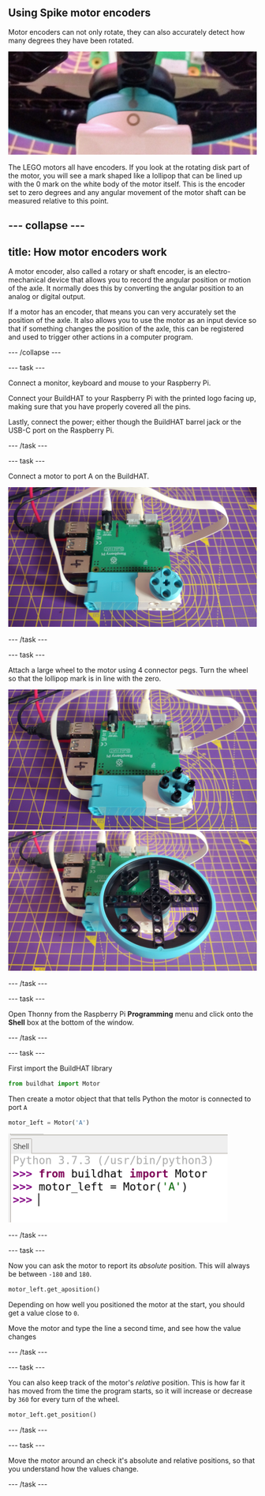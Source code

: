 ## Using Spike motor encoders

Motor encoders can not only rotate, they can also accurately detect how many degrees they have been rotated.

![motor with the lollipop mark in line with a circle](images/aligned_symbols.jpg)

The LEGO motors all have encoders. If you look at the rotating disk part of the motor, you will see a mark shaped like a lollipop that can be lined up with the 0 mark on the white body of the motor itself. This is the encoder set to zero degrees and any angular movement of the motor shaft can be measured relative to this point.

--- collapse ---
---
title: How motor encoders work
---

A motor encoder, also called a rotary or shaft encoder, is an electro-mechanical device that allows you to record the angular position or motion of the axle. It normally does this by converting the angular position to an analog or digital output. 

If a motor has an encoder, that means you can very accurately set the position of the axle. It also allows you to use the motor as an input device so that if something changes the position of the axle, this can be registered and used to trigger other actions in a computer program. 

--- /collapse ---

--- task ---

Connect a monitor, keyboard and mouse to your Raspberry Pi.

Connect your BuildHAT to your Raspberry Pi with the printed logo facing up, making sure that you have properly covered all the pins. 

Lastly, connect the power; either though the BuildHAT barrel jack or the USB-C port on the Raspberry Pi.

--- /task ---

--- task ---

Connect a motor to port A on the BuildHAT.

![motor attached via a ribbon cable to port A on the buildHAT](images/motor_attached.jpg)

--- /task ---

--- task ---

Attach a large wheel to the motor using 4 connector pegs. Turn the wheel so that the lollipop mark is in line with the zero.

![motor with connector pegs attached](images/motor_with_pegs.jpg)
![motor with a large wheel attached](images/motor_with_wheel.jpg)

--- /task ---

--- task ---

Open Thonny from the Raspberry Pi **Programming** menu and click onto the **Shell** box at the bottom of the window. 

--- /task ---

--- task ---

First import the BuildHAT library

```python
from buildhat import Motor
```

Then create a motor object that that tells Python the motor is connected to port `A`

```python
motor_1eft = Motor('A')
```

![A screenshot of the Thonny Python IDE showing code being run in the shell](images/thonny_shell_2.png)

--- /task ---

--- task ---

Now you can ask the motor to report its *absolute* position. This will always be between `-180` and `180`.

```python
motor_left.get_aposition()
```

Depending on how well you positioned the motor at the start, you should get a value close to `0`.

Move the motor and type the line a second time, and see how the value changes

--- /task ---

--- task ---

You can also keep track of the motor's *relative* position. This is how far it has moved from the time the program starts, so it will increase or decrease by `360` for every turn of the wheel.

```python
motor_1eft.get_position()
```
--- /task ---

--- task ---

Move the motor around an check it's absolute and relative positions, so that you understand how the values change.

--- /task ---


